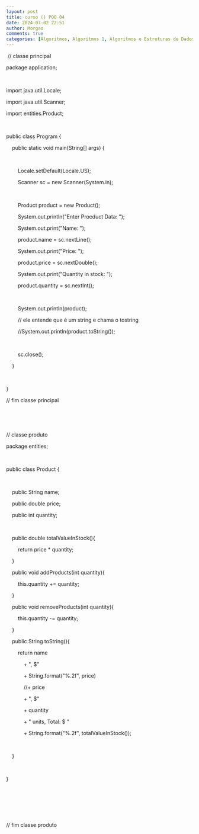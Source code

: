 ```yaml
---
layout: post
title: curso () POO 04
date: 2024-07-02 22:51
author: Morgao
comments: true
categories: [Algoritmos, Algoritmos 1, Algoritmos e Estruturas de Dados, JAVA, Linguagem JAVA, POO, Programação, Programação Orientada a Objetos]
---
```

<p>&nbsp;// classe principal</p><p>package application;</p><p>&nbsp;</p><p>import java.util.Locale;</p><p>import java.util.Scanner;</p><p>import entities.Product;</p><p><br /></p><p>public class Program {</p><p>&nbsp; &nbsp; public static void main(String[] args) {</p><p>&nbsp; &nbsp; &nbsp; &nbsp;&nbsp;</p><p>&nbsp; &nbsp; &nbsp; &nbsp; Locale.setDefault(Locale.US);</p><p>&nbsp; &nbsp; &nbsp; &nbsp; Scanner sc = new Scanner(System.in);</p><p>&nbsp; &nbsp; &nbsp; &nbsp;&nbsp;</p><p>&nbsp; &nbsp; &nbsp; &nbsp; Product product = new Product();</p><p>&nbsp; &nbsp; &nbsp; &nbsp; System.out.println("Enter Procduct Data: ");</p><p>&nbsp; &nbsp; &nbsp; &nbsp; System.out.print("Name: ");</p><p>&nbsp; &nbsp; &nbsp; &nbsp; product.name = sc.nextLine();</p><p>&nbsp; &nbsp; &nbsp; &nbsp; System.out.print("Price: ");</p><p>&nbsp; &nbsp; &nbsp; &nbsp; product.price = sc.nextDouble();</p><p>&nbsp; &nbsp; &nbsp; &nbsp; System.out.print("Quantity in stock: ");</p><p>&nbsp; &nbsp; &nbsp; &nbsp; product.quantity = sc.nextInt();</p><p>&nbsp; &nbsp; &nbsp; &nbsp;&nbsp;</p><p>&nbsp; &nbsp; &nbsp; &nbsp; System.out.println(product);</p><p>&nbsp; &nbsp; &nbsp; &nbsp; // ele entende que é um string e chama o tostring</p><p>&nbsp; &nbsp; &nbsp; &nbsp; //System.out.println(product.toString());</p><p>&nbsp; &nbsp; &nbsp; &nbsp;&nbsp;</p><p>&nbsp; &nbsp; &nbsp; &nbsp; sc.close();</p><p>&nbsp; &nbsp; }</p><p>&nbsp; &nbsp;&nbsp;</p><p>}</p><p>// fim classe principal</p><p><br /></p><p><br /></p><p>// classe produto</p><p>package entities;</p><p><br /></p><p>public class Product {</p><p>&nbsp; &nbsp;&nbsp;</p><p>&nbsp; &nbsp; public String name;</p><p>&nbsp; &nbsp; public double price;</p><p>&nbsp; &nbsp; public int quantity;</p><p>&nbsp; &nbsp;&nbsp;</p><p>&nbsp; &nbsp; public double totalValueInStock(){</p><p>&nbsp; &nbsp; &nbsp; &nbsp; return price * quantity;</p><p>&nbsp; &nbsp; }</p><p>&nbsp; &nbsp; public void addProducts(int quantity){</p><p>&nbsp; &nbsp; &nbsp; &nbsp; this.quantity += quantity;</p><p>&nbsp; &nbsp; }</p><p>&nbsp; &nbsp; public void removeProducts(int quantity){</p><p>&nbsp; &nbsp; &nbsp; &nbsp; this.quantity -= quantity;</p><p>&nbsp; &nbsp; }</p><p>&nbsp; &nbsp; public String toString(){</p><p>&nbsp; &nbsp; &nbsp; &nbsp; return name</p><p>&nbsp; &nbsp; &nbsp; &nbsp; &nbsp; &nbsp; + ", $"</p><p>&nbsp; &nbsp; &nbsp; &nbsp; &nbsp; &nbsp; + String.format("%.2f", price)</p><p>&nbsp; &nbsp; &nbsp; &nbsp; &nbsp; &nbsp; //+ price</p><p>&nbsp; &nbsp; &nbsp; &nbsp; &nbsp; &nbsp; + ", $"</p><p>&nbsp; &nbsp; &nbsp; &nbsp; &nbsp; &nbsp; + quantity</p><p>&nbsp; &nbsp; &nbsp; &nbsp; &nbsp; &nbsp; + " units, Total: $ "</p><p>&nbsp; &nbsp; &nbsp; &nbsp; &nbsp; &nbsp; + String.format("%.2f", totalValueInStock());</p><p>&nbsp; &nbsp; &nbsp; &nbsp; &nbsp; &nbsp;&nbsp;</p><p>&nbsp; &nbsp; }</p><p>&nbsp;&nbsp;</p><p>}</p><p><br /></p><p><br /></p><p><br /></p><p>// fim classe produto</p><div><br /></div>
